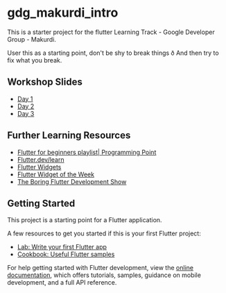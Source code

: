 # gdg_makurdi_intro

This is a starter project for the flutter Learning Track - Google Developer Group - Makurdi.

User this as a starting point, don't be shy to break things ð And then try to fix what you break. 

## Workshop Slides

- [Day 1](https://docs.google.com/presentation/d/1xirlr7rCy2mrkuwF-OlvG6aqAlU1aHUtLaSw9b6cKZY/edit?usp=sharing)
- [Day 2](https://docs.google.com/presentation/d/1PDsIo-TAMgBd58gnj8VNxL9fimeJ9lQNFu5StgYn4E4/edit?usp=sharing)
- [Day 3](https://docs.google.com/presentation/d/1bVQFnX_6JCaP4_Vmvp3-ofyqQHW9ljQd3wMapEhxpSg/edit?usp=sharing)

## Further Learning Resources

 - [Flutter for beginners playlist| Programming Point](https://www.youtube.com/playlist?list=PLhQzRG2egYoocdqM3rk22XnzNoxnGg8aZ) 
 - [Flutter.dev/learn](https://flutter.dev/learn) 
 - [Flutter Widgets](https://docs.flutter.dev/development/ui/widgets) 
 - [Flutter Widget of the Week](https://www.youtube.com/playlist?list=PLjxrf2q8roU23XGwz3Km7sQZFTdB996iG) 
 - [The Boring Flutter Development Show](https://www.youtube.com/playlist?list=PLjxrf2q8roU3ahJVrSgAnPjzkpGmL9Czl)


## Getting Started

This project is a starting point for a Flutter application.

A few resources to get you started if this is your first Flutter project:

- [Lab: Write your first Flutter app](https://docs.flutter.dev/get-started/codelab)
- [Cookbook: Useful Flutter samples](https://docs.flutter.dev/cookbook)

For help getting started with Flutter development, view the
[online documentation](https://docs.flutter.dev/), which offers tutorials,
samples, guidance on mobile development, and a full API reference.
